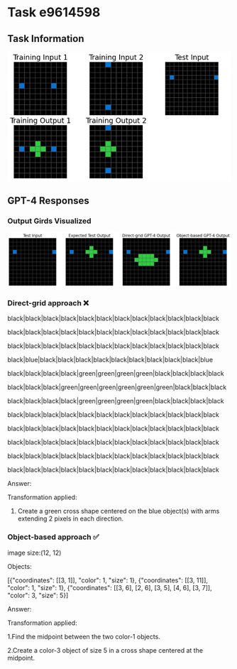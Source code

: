 
# Task e9614598

## Task Information

![](images/tasks/e9614598.png)

## GPT-4 Responses

### Output Girds Visualized
![](images/solutions/e9614598.png)

### Direct-grid approach ❌
black|black|black|black|black|black|black|black|black|black|black|black

black|black|black|black|black|black|black|black|black|black|black|black

black|black|black|black|black|black|black|black|black|black|black|black

black|blue|black|black|black|black|black|black|black|black|black|blue

black|black|black|black|green|green|green|green|black|black|black|black

black|black|black|green|green|green|green|green|green|black|black|black

black|black|black|black|green|green|green|green|black|black|black|black

black|black|black|black|black|black|black|black|black|black|black|black

black|black|black|black|black|black|black|black|black|black|black|black

black|black|black|black|black|black|black|black|black|black|black|black

black|black|black|black|black|black|black|black|black|black|black|black

black|black|black|black|black|black|black|black|black|black|black|black



Answer:

Transformation applied:

1. Create a green cross shape centered on the blue object(s) with arms extending 2 pixels in each direction.

### Object-based approach ✅
image size:(12, 12)

Objects:

[{"coordinates": [[3, 1]], "color": 1, "size": 1}, {"coordinates": [[3, 11]], "color": 1, "size": 1}, {"coordinates": [[3, 6], [2, 6], [3, 5], [4, 6], [3, 7]], "color": 3, "size": 5}]



Answer:

Transformation applied:

1.Find the midpoint between the two color-1 objects.

2.Create a color-3 object of size 5 in a cross shape centered at the midpoint.
